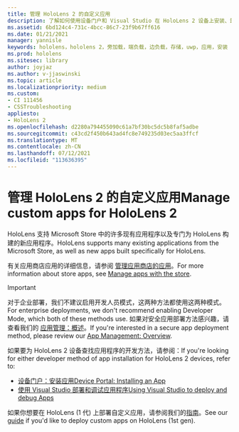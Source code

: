 ```yaml
---
title: 管理 HoloLens 2 的自定义应用
description: 了解如何使用设备门户和 Visual Studio 在 HoloLens 2 设备上安装、卸载和加载自定义全息应用。
ms.assetid: 6bd124c4-731c-4bcc-86c7-23f9b67ff616
ms.date: 01/21/2021
manager: yannisle
keywords: hololens，hololens 2，旁加载，端负载，边负载，存储，uwp，应用，安装
ms.prod: hololens
ms.sitesec: library
author: joyjaz
ms.author: v-jjaswinski
ms.topic: article
ms.localizationpriority: medium
ms.custom:
- CI 111456
- CSSTroubleshooting
appliesto:
- HoloLens 2
ms.openlocfilehash: d2280a794455090c61a7bf30bc5dc5b8faf5adbe
ms.sourcegitcommit: c43cd2f450b643ad4fc8e749235d03ec5aa3ffcf
ms.translationtype: MT
ms.contentlocale: zh-CN
ms.lasthandoff: 07/12/2021
ms.locfileid: "113636395"
---
```

# <a name="manage-custom-apps-for-hololens-2"></a><span data-ttu-id="9604d-104">管理 HoloLens 2 的自定义应用</span><span class="sxs-lookup"><span data-stu-id="9604d-104">Manage custom apps for HoloLens 2</span></span>

<span data-ttu-id="9604d-105">HoloLens 支持 Microsoft Store 中的许多现有应用程序以及专门为 HoloLens 构建的新应用程序。</span><span class="sxs-lookup"><span data-stu-id="9604d-105">HoloLens supports many existing applications from the Microsoft Store, as well as new apps built specifically for HoloLens.</span></span> 

<span data-ttu-id="9604d-106">有关应用商店应用的详细信息，请参阅 [管理应用商店的应用](holographic-store-apps.md)。</span><span class="sxs-lookup"><span data-stu-id="9604d-106">For more information about store apps, see [Manage apps with the store](holographic-store-apps.md).</span></span>

> [!IMPORTANT]
> <span data-ttu-id="9604d-107">对于企业部署，我们不建议启用开发人员模式，这两种方法都使用这两种模式。</span><span class="sxs-lookup"><span data-stu-id="9604d-107">For enterprise deployments, we don't recommend enabling Developer Mode, which both of these methods use.</span></span> <span data-ttu-id="9604d-108">如果对安全应用部署方法感兴趣，请查看我们的 [应用管理：概述](app-deploy-overview.md)。</span><span class="sxs-lookup"><span data-stu-id="9604d-108">If you're interested in a secure app deployment method, please review our [App Management: Overview](app-deploy-overview.md).</span></span>

<span data-ttu-id="9604d-109">如果要为 HoloLens 2 设备查找应用程序的开发方法，请参阅：</span><span class="sxs-lookup"><span data-stu-id="9604d-109">If you're looking for either developer method of app installation for HoloLens 2 devices, refer to:</span></span>

- [<span data-ttu-id="9604d-110">设备门户：安装应用</span><span class="sxs-lookup"><span data-stu-id="9604d-110">Device Portal: Installing an App</span></span>](/windows/mixed-reality/develop/platform-capabilities-and-apis/using-the-windows-device-portal#installing-an-app)
- [<span data-ttu-id="9604d-111">使用 Visual Studio 部署和调试应用程序</span><span class="sxs-lookup"><span data-stu-id="9604d-111">Using Visual Studio to deploy and debug Apps</span></span>](/windows/mixed-reality/develop/platform-capabilities-and-apis/using-visual-studio)

<span data-ttu-id="9604d-112">如果你想要在 HoloLens (1 代) 上部署自定义应用，请参阅我们的[指南](holographic-custom-apps.md)。</span><span class="sxs-lookup"><span data-stu-id="9604d-112">See our [guide](holographic-custom-apps.md) if you'd like to deploy custom apps on HoloLens (1st gen).</span></span>
